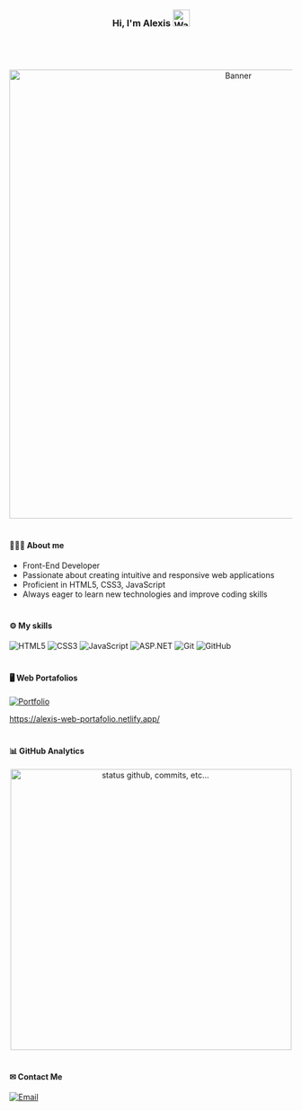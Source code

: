 <div align="center">
  <h3>Hi, I'm Alexis <img src="https://i.imgur.com/LKhaLwe.gif" alt="Waving Hand" width="30px"></h3>
</div>

#
<br>
<br>
<div align="center">
  <img src="https://i.imgur.com/rgXcomn.gif" alt="Banner" width="799px">
</div>

#

<h4>👨🏻‍💻 About me </h4>

<ul>
  <li>Front-End Developer</li>
  <li>Passionate about creating intuitive and responsive web applications</li>
  <li>Proficient in HTML5, CSS3, JavaScript</li>
  <li>Always eager to learn new technologies and improve coding skills</li>
</ul>

#

<h4>⚙️ My skills</h4>

![HTML5](https://img.shields.io/badge/HTML5-E34F26?style=for-the-badge&logo=html5&logoColor=white)
![CSS3](https://img.shields.io/badge/CSS3-1572B6?style=for-the-badge&logo=css3&logoColor=white)
![JavaScript](https://img.shields.io/badge/JavaScript-F7DF1E?style=for-the-badge&logo=javascript&logoColor=black)
![ASP.NET](https://img.shields.io/badge/ASP.NET-512BD4?style=for-the-badge&logo=dotnet&logoColor=white)
![Git](https://img.shields.io/badge/Git-F05032?style=for-the-badge&logo=git&logoColor=white)
![GitHub](https://img.shields.io/badge/GitHub-181717?style=for-the-badge&logo=github&logoColor=white)

#

<h4> 🖥 Web Portafolios</h4>

[![Portfolio](https://img.shields.io/badge/Portfolio-Web-%233D3DFF?style=for-the-badge&logoColor=white)]([https://alexis-web-portafolio.netlify.app/]) 

https://alexis-web-portafolio.netlify.app/

#

<h4>📊 GitHub Analytics</h4>

<p align="center">
    <img alt="status github, commits, etc..." width="500px" src="https://github-readme-stats.vercel.app/api?username=AlexisELesteyme&count_private=true&show_icons=true&custom_title=Github&theme=algolia&bg_color=0,000000,130F40&layout=compact&border_radius=8" />
</p>

#

  <h4>✉ Contact Me</h4>

  [![Email](https://img.shields.io/badge/Email-alelesteyme1@gmail.com-%23D14836?style=for-the-badge&logo=gmail&logoColor=white)](mailto:alelesteyme1@gmail.com)

#
<!--
**AlexisELesteyme/AlexisELesteyme** is a ✨ _special_ ✨ repository because its `README.md` (this file) appears on your GitHub profile.

Here are some ideas to get you started:

- 🔭 I’m currently working on ...
- 🌱 I’m currently learning ...
- 👯 I’m looking to collaborate on ...
- 🤔 I’m looking for help with ...
- 💬 Ask me about ...
- 📫 How to reach me: ...
- 😄 Pronouns: ...
- ⚡ Fun fact: ...
-->
